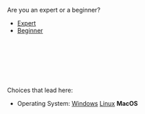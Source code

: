 Are you an expert or a beginner?



- [Expert](start3_ca.md)
- [Beginner](start3_cb.md)



<br><br><br>
------
Choices that lead here:
- Operating System: [Windows](start2_a.md) [Linux](start2_b.md) **MacOS**

